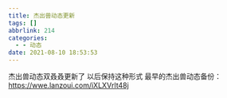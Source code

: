 ```yaml
---
title: 杰出兽动态更新
tags: []
abbrlink: 214
categories:
  - - 动态
date: 2021-08-10 18:53:53
---
```


杰出兽动态双叒叒更新了 以后保持这种形式 最早的杰出兽动态备份：https://wwe.lanzoui.com/iXLXVrlt48j
